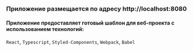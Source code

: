 ### Приложение размещается по адресу http://localhost:8080

#### Приложение предоставляет готовый шаблон для веб-проекта с использованием технологий:
`React`, `Typescript`, `Styled-Components`, `Webpack`, `Babel`
